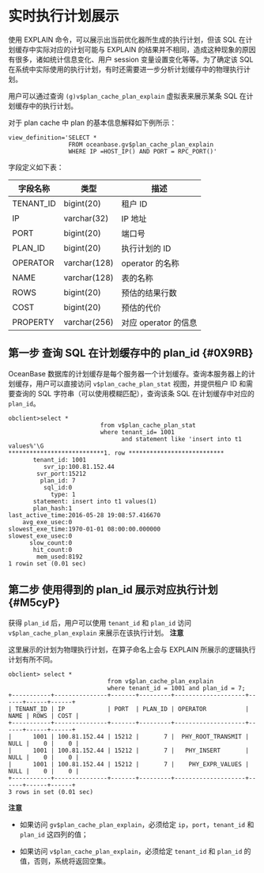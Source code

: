 实时执行计划展示 
=============================







使用 EXPLAIN 命令，可以展示出当前优化器所生成的执行计划，但该 SQL 在计划缓存中实际对应的计划可能与 EXPLAIN 的结果并不相同，造成这种现象的原因有很多，诸如统计信息变化、用户 session 变量设置变化等等。为了确定该 SQL 在系统中实际使用的执行计划，有时还需要进一步分析计划缓存中的物理执行计划。

用户可以通过查询 `(g)v$plan_cache_plan_explain` 虚拟表来展示某条 SQL 在计划缓存中的执行计划。

对于 plan cache 中 plan 的基本信息解释如下例所示：

    view_definition='SELECT * 
                     FROM oceanbase.gv$plan_cache_plan_explain
                     WHERE IP =HOST_IP() AND PORT = RPC_PORT()'



字段定义如下表：


| **字段名称**  |    **类型**    |     **描述**      |
|-----------|--------------|-----------------|
| TENANT_ID | bigint(20)   | 租户 ID           |
| IP        | varchar(32)  | IP 地址           |
| PORT      | bigint(20)   | 端口号             |
| PLAN_ID   | bigint(20)   | 执行计划的 ID        |
| OPERATOR  | varchar(128) | operator 的名称    |
| NAME      | varchar(128) | 表的名称            |
| ROWS      | bigint(20)   | 预估的结果行数         |
| COST      | bigint(20)   | 预估的代价           |
| PROPERTY  | varchar(256) | 对应 operator 的信息 |





第一步 查询 SQL 在计划缓存中的 plan_id {#0X9RB}
-----------------------------------

OceanBase 数据库的计划缓存是每个服务器一个计划缓存。查询本服务器上的计划缓存，用户可以直接访问 `v$plan_cache_plan_stat` 视图，并提供租户 ID 和需要查询的 SQL 字符串（可以使用模糊匹配），查询该条 SQL 在计划缓存中对应的 `plan_id`。

    obclient>select * 
                              from v$plan_cache_plan_stat 
                              where tenant_id= 1001 
                                    and statement like 'insert into t1 values%'\G
    ***************************1. row ***************************
           tenant_id: 1001
              svr_ip:100.81.152.44
            svr_port:15212
             plan_id: 7
              sql_id:0
                type: 1
           statement: insert into t1 values(1)
           plan_hash:1
    last_active_time:2016-05-28 19:08:57.416670
        avg_exe_usec:0
    slowest_exe_time:1970-01-01 08:00:00.000000
    slowest_exe_usec:0
          slow_count:0
           hit_count:0
            mem_used:8192
    1 rowin set (0.01 sec)





第二步 使用得到的 plan_id 展示对应执行计划 {#M5cyP}
-----------------------------------

获得 `plan_id` 后，用户可以使用 `tenant_id` 和 `plan_id` 访问 `v$plan_cache_plan_explain` 来展示在该执行计划。
**注意**



这里展示的计划为物理执行计划，在算子命名上会与 EXPLAIN 所展示的逻辑执行计划有所不同。

    obclient> select * 
                                from v$plan_cache_plan_explain
                                where tenant_id = 1001 and plan_id = 7;
    +-----------+---------------+-------+---------+--------------------+------+------+------+
    | TENANT_ID | IP            | PORT  | PLAN_ID | OPERATOR           | NAME | ROWS | COST |
    +-----------+---------------+-------+---------+--------------------+------+------+------+
    |      1001 | 100.81.152.44 | 15212 |       7 |  PHY_ROOT_TRANSMIT | NULL |    0 |    0 |
    |      1001 | 100.81.152.44 | 15212 |       7 |   PHY_INSERT       | NULL |    0 |    0 |
    |      1001 | 100.81.152.44 | 15212 |       7 |    PHY_EXPR_VALUES | NULL |    0 |    0 |
    +-----------+---------------+-------+---------+--------------------+------+------+------+
    3 rows in set (0.01 sec)


**注意**



* 如果访问 `gv$plan_cache_plan_explain`，必须给定 `ip`，`port`，`tenant_id` 和 `plan_id` 这四列的值；

  

* 如果访问 `v$plan_cache_plan_explain`，必须给定 `tenant_id` 和 `plan_id` 的值，否则，系统将返回空集。

  



